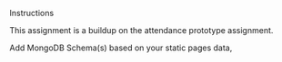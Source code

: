 Instructions

This assignment is a buildup on the attendance prototype assignment.

Add MongoDB Schema(s) based on your static pages data,